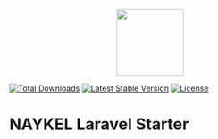 <p align="center"><a href="https://naykel.com.au" target="_blank"><img src="https://avatars0.githubusercontent.com/u/32632005?s=460&u=d1df6f6e0bf29668f8a4845271e9be8c9b96ed83&v=4" width="120"></a></p>

<a href="https://packagist.org/packages/naykel/gotime"><img src="https://img.shields.io/packagist/dt/naykel/gotime" alt="Total Downloads"></a>
<a href="https://packagist.org/packages/naykel/gotime"><img src="https://img.shields.io/packagist/v/naykel/gotime" alt="Latest Stable Version"></a>
<a href="https://packagist.org/packages/naykel/gotime"><img src="https://img.shields.io/packagist/l/naykel/gotime" alt="License"></a>

# NAYKEL Laravel Starter


